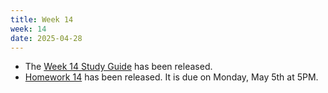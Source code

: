 ```yaml
---
title: Week 14
week: 14
date: 2025-04-28
---
```


- The [Week 14 Study Guide](/assets/guides/spring25/week14.pdf) has been released.
- [Homework 14](http://prob140.datahub.berkeley.edu/hub/user-redirect/git-pull?repo=https://github.com/prob140/materials-sp25&branch=main&subPath=hw/Homework_14.ipynb) has been released. It is due on Monday, May 5th at 5PM.

